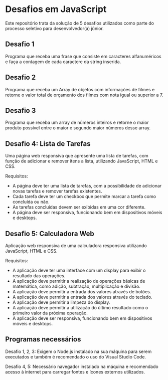 # Desafios em JavaScript

Este repositório trata da solução de 5 desafios utilizados como parte do processo seletivo para desenvolvedor(a) júnior.

## Desafio 1

Programa que receba uma frase que consiste em caracteres alfanuméricos e faça a contagem de cada caractere da string inserida.

## Desafio 2

Programa que receba um Array de objetos com informações de filmes e retorne o valor total de orçamento dos filmes com nota igual ou superior a 7.

## Desafio 3

Programa que receba um array de números inteiros e retorne o maior produto possível entre o maior e segundo maior números desse array.

## Desafio 4: Lista de Tarefas

Uma página web responsiva que apresente uma lista de tarefas, com função de adicionar e remover itens a lista, utilizando JavaScript, HTML e CSS.

Requisitos:

- A página deve ter uma lista de tarefas, com a possibilidade de adicionar novas tarefas e remover tarefas existentes.
- Cada tarefa deve ter um checkbox que permite marcar a tarefa como concluída ou não.
- As tarefas concluídas devem ser exibidas em uma cor diferente.
- A página deve ser responsiva, funcionando bem em dispositivos móveis e desktops.

## Desafio 5: Calculadora Web

Aplicação web responsiva de uma calculadora responsiva utilizando JavaScript, HTML e CSS.

Requisitos:

- A aplicação deve ter uma interface com um display para exibir o resultado das operações.
- A aplicação deve permitir a realização de operações básicas de matemática, como adição, subtração, multiplicação e divisão.
- A aplicação deve permitir a entrada dos valores através de botões.
- A aplicação deve permitir a entrada dos valores através do teclado.
- A aplicação deve permitir a limpeza do display.
- A aplicação deve permitir a utilização do último resultado como o primeiro valor da próxima operação.
- A aplicação deve ser responsiva, funcionando bem em dispositivos móveis e desktops.

## Programas necessários

Desafio 1, 2, 3: Exigem o Node.js instalado na sua máquina para serem executados e também é recomendado o uso do Visual Studio Code.

Desafio 4, 5: Necessário navegador instalado na máquina e recomendado acesso à internet para carregar fontes e ícones externos utilizados.
